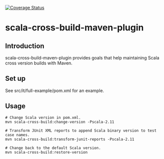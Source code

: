 [![Coverage Status](https://coveralls.io/repos/github/Stratio/scala-cross-build-maven-plugin/badge.svg?branch=master)](https://coveralls.io/github/Stratio/scala-cross-build-maven-plugin?branch=master)

scala-cross-build-maven-plugin
==============================

Introduction
------------

scala-cross-build-maven-plugin provides goals that help maintaining Scala cross version builds
with Maven.

Set up
------

See src/it/full-example/pom.xml for an example.

Usage
-----

```
# Change Scala version in pom.xml.
mvn scala-cross-build:change-version -Pscala-2.11

# Transform JUnit XML reports to append Scala binary version to test case names.
mvn scala-cross-build:transform-junit-reports -Pscala-2.11

# Change back to the default Scala version.
mvn scala-cross-build:restore-version

```
